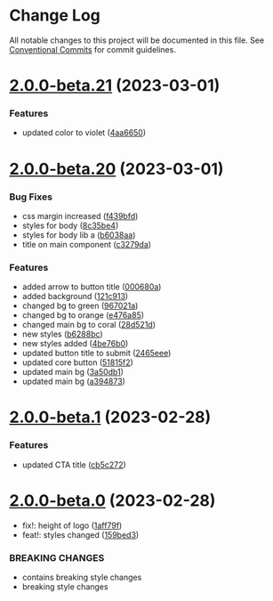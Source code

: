 # Change Log

All notable changes to this project will be documented in this file.
See [Conventional Commits](https://conventionalcommits.org) for commit guidelines.

# [2.0.0-beta.21](https://github.com/RajatShah03/lerna-monorepo/compare/v2.0.0-beta.20...v2.0.0-beta.21) (2023-03-01)


### Features

* updated color to violet ([4aa6650](https://github.com/RajatShah03/lerna-monorepo/commit/4aa665064df6a664fa1c38a9aea1d8b7eee0b7ac))





# [2.0.0-beta.20](https://github.com/RajatShah03/lerna-monorepo/compare/v2.0.0-beta.1...v2.0.0-beta.20) (2023-03-01)


### Bug Fixes

* css margin increased ([f439bfd](https://github.com/RajatShah03/lerna-monorepo/commit/f439bfd44389897d5ea31c5059573d151fe15d41))
* styles for body ([8c35be4](https://github.com/RajatShah03/lerna-monorepo/commit/8c35be4a73b5c378994d5b1468cc04da26aa3d76))
* styles for body lib a ([b6038aa](https://github.com/RajatShah03/lerna-monorepo/commit/b6038aaea8232543b51385e31adda165f96a31d3))
* title on main component ([c3279da](https://github.com/RajatShah03/lerna-monorepo/commit/c3279da761d79dcf64dec3fe67c76926b556298d))


### Features

* added arrow to button title ([000680a](https://github.com/RajatShah03/lerna-monorepo/commit/000680aac82ae7a269972c63ac667f9dbf1cd281))
* added background ([121c913](https://github.com/RajatShah03/lerna-monorepo/commit/121c913f3a9f3c45c636b35023c5cfeecf412b40))
* changed bg to green ([967021a](https://github.com/RajatShah03/lerna-monorepo/commit/967021ae261efe2ab9f0595b5c6501c4975c6cb6))
* changed bg to orange ([e476a85](https://github.com/RajatShah03/lerna-monorepo/commit/e476a8531cb89ff6ad87d3c80de07946e31b0bed))
* changed main bg to coral ([28d521d](https://github.com/RajatShah03/lerna-monorepo/commit/28d521dd0615423b63060b07be2d975c92d1a1a4))
* new styles ([b6288bc](https://github.com/RajatShah03/lerna-monorepo/commit/b6288bc99855cadfe88f9623d568aa628e02ca88))
* new styles added ([4be76b0](https://github.com/RajatShah03/lerna-monorepo/commit/4be76b09c396d26f800f1a18ca9ec2a0a50ff89a))
* updated button title to submit ([2465eee](https://github.com/RajatShah03/lerna-monorepo/commit/2465eeef225a3d4c718be42d7851acd15dfcd7f3))
* updated core button ([51815f2](https://github.com/RajatShah03/lerna-monorepo/commit/51815f29b8510f54340861d83a8cd65aa8c45f99))
* updated main bg ([3a50db1](https://github.com/RajatShah03/lerna-monorepo/commit/3a50db179926aeae6f9710b1042f3fd4cdc558e7))
* updated main bg ([a394873](https://github.com/RajatShah03/lerna-monorepo/commit/a3948732be38b784f265a57bf9da9800119ccbc6))





# [2.0.0-beta.1](https://github.com/RajatShah03/lerna-monorepo/compare/v2.0.0-beta.0...v2.0.0-beta.1) (2023-02-28)


### Features

* updated CTA title ([cb5c272](https://github.com/RajatShah03/lerna-monorepo/commit/cb5c27233e0ef8630592bc3fad1edc160f67c8f4))





# [2.0.0-beta.0](https://github.com/RajatShah03/lerna-monorepo/compare/v1.0.1-beta.3...v2.0.0-beta.0) (2023-02-28)


* fix!: height of logo ([1aff79f](https://github.com/RajatShah03/lerna-monorepo/commit/1aff79f0136eab6a89913543f1f1b046b2f0240a))
* feat!: styles changed ([159bed3](https://github.com/RajatShah03/lerna-monorepo/commit/159bed3deca0ae4fda08f1caaebfc0cfb2e51d09))


### BREAKING CHANGES

* contains breaking style changes
* breaking style changes
